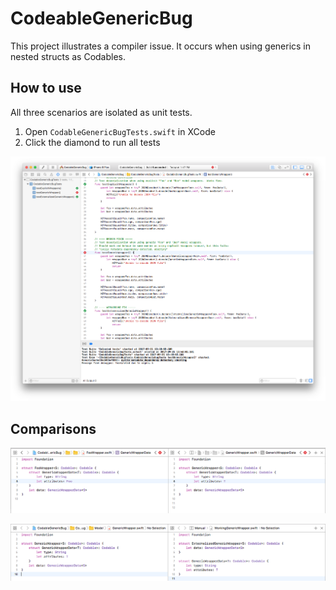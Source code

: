 # CodeableGenericBug

This project illustrates a compiler issue.  It occurs when using generics in nested structs as Codables.

## How to use

All three scenarios are isolated as unit tests.

1. Open `CodableGenericBugTests.swift` in XCode
2. Click the diamond to run all tests

![](run_tests.png "Run Tests")

## Comparisons

![](specific_vs_generic.png "Specific vs Generic")

![](internal_vs_external.png "Internal vs External")

